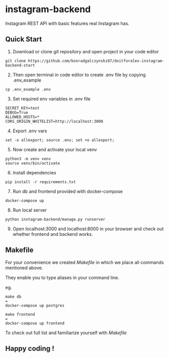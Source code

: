 # instagram-backend

Instagram REST API with basic features real Instagram has.

## Quick Start

1. Download or clone git repository and open project in your code editor

```
git clone https://github.com/konradgalczynski07/doitforalex-instagram-backend-start
```

2. Then open terminal in code editor to create .env file by copying .env_example

```
cp .env_example .env 
```

3. Set required env variables in .env file

```
SECRET_KEY=test
DEBUG=True
ALLOWED_HOSTS=*
CORS_ORIGIN_WHITELIST=http://localhost:3000
```

4. Export .env vars

```
set -o allexport; source .env; set +o allexport;
```

5. Now create and activate your local venv

```
python3 -m venv venv
source venv/bin/activate
```

6. Install dependencies

```
pip install -r requirements.txt
```

7. Run db and frontend provided with docker-compose

```
docker-compose up
```

8. Run local server

```
python instagram-backend/manage.py runserver
```

9. Open localhost:3000 and localhost:8000 in your browser and check out whether frontend and backend works.

## Makefile

For your convenience we created *Makefile* in which we place all commands mentioned above. 

They enable you to type aliases in your command line. 

eg. 

```
make db 
=
docker-compose up postgres 
```

```
make frontend
=
docker-compose up frontend
```

To check out full list and familiarize yourself with *Makefile*


## Happy coding !